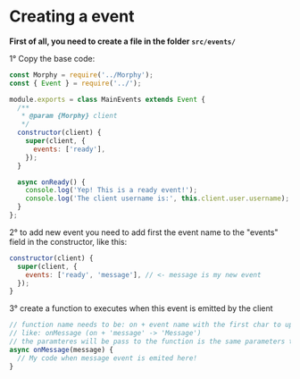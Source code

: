 # Creating a event

**First of all, you need to create a file in the folder `src/events/`**

1° Copy the base code:

```js
const Morphy = require('../Morphy');
const { Event } = require('../');

module.exports = class MainEvents extends Event {
  /**
   * @param {Morphy} client
   */
  constructor(client) {
    super(client, {
      events: ['ready'],
    });
  }

  async onReady() {
    console.log('Yep! This is a ready event!');
    console.log('The client username is:', this.client.user.username);
  }
};
```

2° to add new event you need to add first the event name to the "events" field in the constructor, like this:

```js
constructor(client) {
  super(client, {
    events: ['ready', 'message'], // <- message is my new event
  });
}
```

3° create a function to executes when this event is emitted by the client

```js
// function name needs to be: on + event name with the first char to upper case
// like: onMessage (on + 'message' -> 'Message')
// the paramteres will be pass to the function is the same parameters that the client give for you
async onMessage(message) {
  // My code when message event is emited here!
}
```

